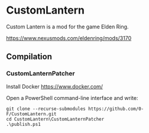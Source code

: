 # CustomLantern

Custom Lantern is a mod for the game Elden Ring.

https://www.nexusmods.com/eldenring/mods/3170

## Compilation
### CustomLanternPatcher

Install Docker https://www.docker.com/  

Open a PowerShell command-line interface and write:
```
git clone --recurse-submodules https://github.com/0-F/CustomLantern.git
cd CustomLantern\CustomLanternPatcher
.\publish.ps1
```
